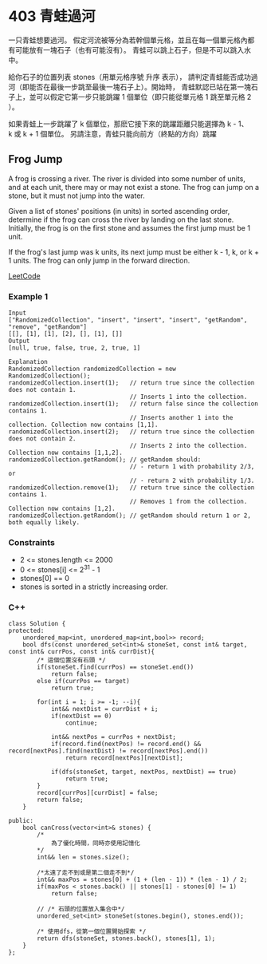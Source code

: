 # 403 青蛙過河

一只青蛙想要過河。 假定河流被等分為若幹個單元格，並且在每一個單元格內都有可能放有一塊石子（也有可能沒有）。 青蛙可以跳上石子，但是不可以跳入水中。

給你石子的位置列表 stones（用單元格序號 升序 表示）， 請判定青蛙能否成功過河（即能否在最後一步跳至最後一塊石子上）。開始時， 青蛙默認已站在第一塊石子上，並可以假定它第一步只能跳躍 1 個單位（即只能從單元格 1 跳至單元格 2 ）。

如果青蛙上一步跳躍了 k 個單位，那麽它接下來的跳躍距離只能選擇為 k - 1、k 或 k + 1 個單位。 另請注意，青蛙只能向前方（終點的方向）跳躍


##  Frog Jump

A frog is crossing a river. The river is divided into some number of units, and at each unit, there may or may not exist a stone. The frog can jump on a stone, but it must not jump into the water.

Given a list of stones' positions (in units) in sorted ascending order, determine if the frog can cross the river by landing on the last stone. Initially, the frog is on the first stone and assumes the first jump must be 1 unit.

If the frog's last jump was k units, its next jump must be either k - 1, k, or k + 1 units. The frog can only jump in the forward direction.


[LeetCode](https://leetcode.cn/problems/frog-jump/)


### Example 1

```
Input
["RandomizedCollection", "insert", "insert", "insert", "getRandom", "remove", "getRandom"]
[[], [1], [1], [2], [], [1], []]
Output
[null, true, false, true, 2, true, 1]

Explanation
RandomizedCollection randomizedCollection = new RandomizedCollection();
randomizedCollection.insert(1);   // return true since the collection does not contain 1.
                                  // Inserts 1 into the collection.
randomizedCollection.insert(1);   // return false since the collection contains 1.
                                  // Inserts another 1 into the collection. Collection now contains [1,1].
randomizedCollection.insert(2);   // return true since the collection does not contain 2.
                                  // Inserts 2 into the collection. Collection now contains [1,1,2].
randomizedCollection.getRandom(); // getRandom should:
                                  // - return 1 with probability 2/3, or
                                  // - return 2 with probability 1/3.
randomizedCollection.remove(1);   // return true since the collection contains 1.
                                  // Removes 1 from the collection. Collection now contains [1,2].
randomizedCollection.getRandom(); // getRandom should return 1 or 2, both equally likely.
```


### Constraints

* 2 <= stones.length <= 2000
* 0 <= stones[i] <= 2<sup>31</sup> - 1
* stones[0] == 0
* stones is sorted in a strictly increasing order.



### C++ 
```
class Solution {
protected:
    unordered_map<int, unordered_map<int,bool>> record;
    bool dfs(const unordered_set<int>& stoneSet, const int& target, const int& currPos, const int& currDist){
        /* 這個位置沒有石頭 */
        if(stoneSet.find(currPos) == stoneSet.end())
            return false;
        else if(currPos == target)
            return true;

        for(int i = 1; i >= -1; --i){
            int&& nextDist = currDist + i;
            if(nextDist == 0)
                continue;

            int&& nextPos = currPos + nextDist;
            if(record.find(nextPos) != record.end() && record[nextPos].find(nextDist) != record[nextPos].end())
                return record[nextPos][nextDist];            
            
            if(dfs(stoneSet, target, nextPos, nextDist) == true)
                return true;            
        }
        record[currPos][currDist] = false;
        return false;
    }

public:
    bool canCross(vector<int>& stones) {
        /*
            為了優化時間，同時亦使用記憶化
        */
        int&& len = stones.size();

        /*太遠了走不到或是第二個走不到*/
        int&& maxPos = stones[0] + (1 + (len - 1)) * (len - 1) / 2;
        if(maxPos < stones.back() || stones[1] - stones[0] != 1)
            return false;

        // /* 石頭的位置放入集合中*/
        unordered_set<int> stoneSet(stones.begin(), stones.end());

        /* 使用dfs，從第一個位置開始探索 */
        return dfs(stoneSet, stones.back(), stones[1], 1);
    }
};
```
